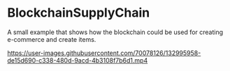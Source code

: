 # BlockchainSupplyChain
A small example that shows how the blockchain could be used for creating e-commerce and create items.


https://user-images.githubusercontent.com/70078126/132995958-de15d690-c338-480d-9acd-4b3108f7b6d1.mp4
